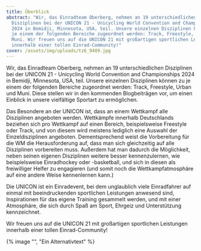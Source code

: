 ```yaml
---
title: Überblick
abstract: "Wir, das Einradteam Oberberg, nehmen an 19 unterschiedlichen
  Disziplinen bei der UNICON 21 - Unicycling World Convention and Championships
  2024 in Bemidji, Minnesota, USA, teil. Unsere einzelnen Disziplinen können zu
  je einem der folgenden Bereiche zugeordnet werden: Track, Freestyle, Urban und
  Muni. Wir freuen uns auf die UNICON 21 mit großartigen sportlichen Leistungen
  innerhalb einer tollen Einrad-Community!"
cover: /assets/img/uploads/tz6_9409.jpg
---
```

Wir, das Einradteam Oberberg, nehmen an 19 unterschiedlichen Disziplinen bei der UNICON 21 - Unicycling World Convention and Championships 2024 in Bemidji, Minnesota, USA, teil. Unsere einzelnen Disziplinen können zu je einem der folgenden Bereiche zugeordnet werden: Track, Freestyle, Urban und Muni. Diese stellen wir in den kommenden Blogbeiträgen vor, um einen Einblick in unsere vielfältige Sportart zu ermöglichen.

Das Besondere an der UNICON ist, dass an einem Wettkampf alle Disziplinen angeboten werden. Wettkämpfe innerhalb Deutschlands beziehen sich pro Wettkampf auf einen Bereich, beispielsweise Freestyle oder Track, und von diesem wird meistens lediglich eine Auswahl der Einzeldisziplinen angeboten. Dementsprechend weist die Vorbereitung für die WM die Herausforderung auf, dass man sich gleichzeitig auf alle Disziplinen vorbereiten muss. Außerdem hat man dadurch die Möglichkeit, neben seinen eigenen Disziplinen weitere besser kennenzulernen, wie beispielsweise Einradhockey oder -basketball, und sich in diesen als freiwilliger Helfer zu engagieren (und somit noch die Wettkampfatmosphäre auf eine andere Weise kennenlernen kann.)

Die UNICON ist ein Einradevent, bei dem unglaublich viele Einradfahrer auf einmal mit beeindruckenden sportlichen Leistungen anwesend sind, Inspirationen für das eigene Training gesammelt werden, und mit einer Atmosphäre, die sich durch Spaß am Sport, Ehrgeiz und Unterstützung kennzeichnet.

Wir freuen uns auf die UNICON 21 mit großartigen sportlichen Leistungen innerhalb einer tollen Einrad-Community!

{% image "", "Ein Alternativtext" %}